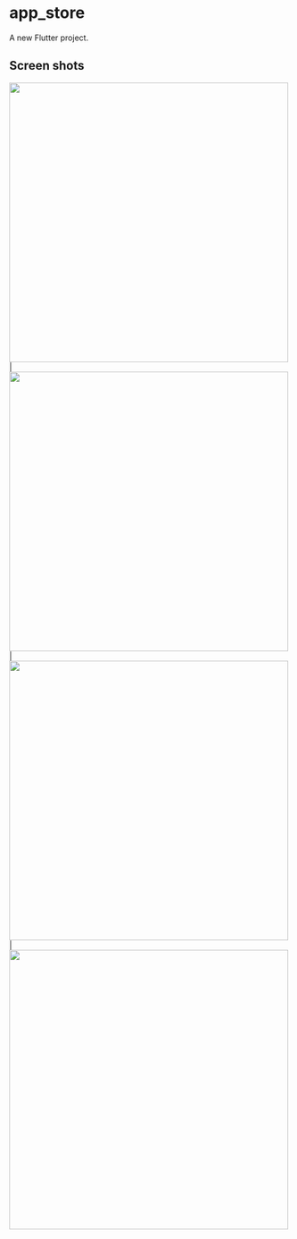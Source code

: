 # app_store

A new Flutter project.

## Screen shots

<img src = "https://user-images.githubusercontent.com/121150847/234349490-b757431e-baf4-44bf-9782-7820acb4a9f0.jpeg" height = 500px/> |
<img src = "https://user-images.githubusercontent.com/121150847/234349495-7f3d8723-de9e-4f50-9c38-c2593bd25c56.jpeg" height = 500px/> |
<img src = "https://user-images.githubusercontent.com/121150847/234349507-89f10cf6-c1dc-4015-8e8a-559bdc6994a0.jpeg" height = 500px/>|
<img src = "https://user-images.githubusercontent.com/121150847/234349517-e2f8fc36-cd2e-4b64-88c9-6944b1cf4793.jpeg" height = 500px/> 
